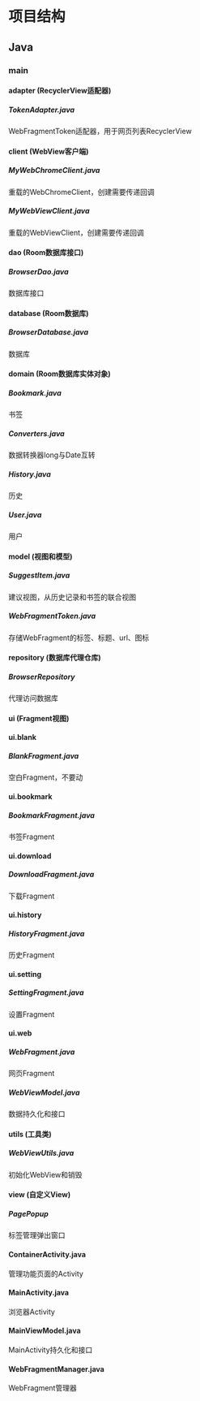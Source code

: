 # 项目结构

## Java

### main

#### adapter (RecyclerView适配器)

##### TokenAdapter.java

WebFragmentToken适配器，用于网页列表RecyclerView

#### client (WebView客户端)

##### MyWebChromeClient.java

重载的WebChromeClient，创建需要传递回调

##### MyWebViewClient.java

重载的WebViewClient，创建需要传递回调

#### dao (Room数据库接口)

##### BrowserDao.java

数据库接口

#### database (Room数据库)

##### BrowserDatabase.java

数据库

#### domain (Room数据库实体对象)

##### Bookmark.java

书签

##### Converters.java

数据转换器long与Date互转

##### History.java

历史

##### User.java

用户

#### model (视图和模型)

##### SuggestItem.java

建议视图，从历史记录和书签的联合视图

##### WebFragmentToken.java

存储WebFragment的标签、标题、url、图标

#### repository (数据库代理仓库)

##### BrowserRepository

代理访问数据库

#### ui (Fragment视图)

#### ui.blank

##### BlankFragment.java

空白Fragment，不要动

#### ui.bookmark

##### BookmarkFragment.java

书签Fragment

#### ui.download

##### DownloadFragment.java

下载Fragment

#### ui.history

##### HistoryFragment.java

历史Fragment

#### ui.setting

##### SettingFragment.java

设置Fragment

#### ui.web

##### WebFragment.java

网页Fragment

##### WebViewModel.java

数据持久化和接口

#### utils (工具类)

##### WebViewUtils.java

初始化WebView和销毁

#### view (自定义View)

##### PagePopup

标签管理弹出窗口

#### ContainerActivity.java

管理功能页面的Activity

#### MainActivity.java

浏览器Activity

#### MainViewModel.java

MainActivity持久化和接口

#### WebFragmentManager.java

WebFragment管理器